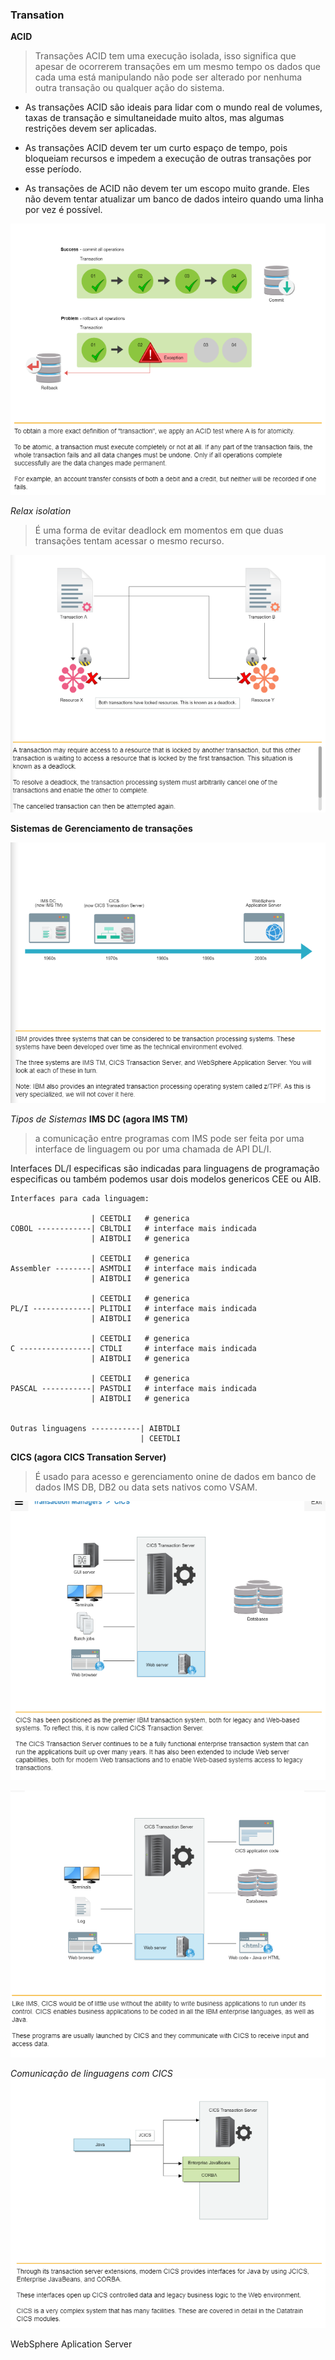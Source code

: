 ### Transation

**ACID**
> Transações ACID tem uma execução isolada, isso significa que apesar de ocorrerem transações em um mesmo tempo os dados que cada uma está manipulando não pode ser alterado por nenhuma outra transação ou qualquer ação do sistema.

- As transações ACID são ideais para lidar com o mundo real de volumes, taxas de transação e simultaneidade muito altos, mas algumas restrições devem ser aplicadas.

- As transações ACID devem ter um curto espaço de tempo, pois bloqueiam recursos e impedem a execução de outras transações por esse período.

- As transações de ACID não devem ter um escopo muito grande. Eles não devem tentar atualizar um banco de dados inteiro quando uma linha por vez é possível.

![Explicação sobre master catalog:](https://github.com/ThreeDP/MTM/blob/master/img/Transation_Processing_Systems/1.png)

*Relax isolation*
> É uma forma de evitar deadlock em momentos em que duas transações tentam acessar o mesmo recurso.

![Explicação sobre master catalog:](https://github.com/ThreeDP/MTM/blob/master/img/Transation_Processing_Systems/2.png)

**Sistemas de Gerenciamento de transações**
> 

![Explicação sobre master catalog:](https://github.com/ThreeDP/MTM/blob/master/img/Transation_Processing_Systems/3.png)

*Tipos de Sistemas*
**IMS DC (agora IMS TM)**
> a comunicação entre programas com IMS pode ser feita por uma interface de linguagem ou por uma chamada de API DL/I.

Interfaces DL/I especificas são indicadas para linguagens de programação especificas ou também podemos usar dois modelos genericos CEE ou AIB.
  
    Interfaces para cada linguagem:
    
                      | CEETDLI   # generica
    COBOL ------------| CBLTDLI   # interface mais indicada
                      | AIBTDLI   # generica
    
                      | CEETDLI   # generica
    Assembler --------| ASMTDLI   # interface mais indicada
                      | AIBTDLI   # generica
                      
                      | CEETDLI   # generica
    PL/I -------------| PLITDLI   # interface mais indicada
                      | AIBTDLI   # generica
                      
                      | CEETDLI   # generica
    C ----------------| CTDLI     # interface mais indicada
                      | AIBTDLI   # generica
                      
                      | CEETDLI   # generica
    PASCAL -----------| PASTDLI   # interface mais indicada
                      | AIBTDLI   # generica


    Outras linguagens -----------| AIBTDLI  
                                 | CEETDLI                         
    
                      
**CICS (agora CICS Transation Server)**
> É usado para acesso e gerenciamento onine de dados em banco de dados IMS DB, DB2 ou data sets nativos como VSAM.

![Explicação sobre master catalog:](https://github.com/ThreeDP/MTM/blob/master/img/Transation_Processing_Systems/4.png)

![Explicação sobre master catalog:](https://github.com/ThreeDP/MTM/blob/master/img/Transation_Processing_Systems/5.png)

*Comunicação de linguagens com CICS*
![Explicação sobre master catalog:](https://github.com/ThreeDP/MTM/blob/master/img/Transation_Processing_Systems/6.png)

WebSphere Aplication Server
